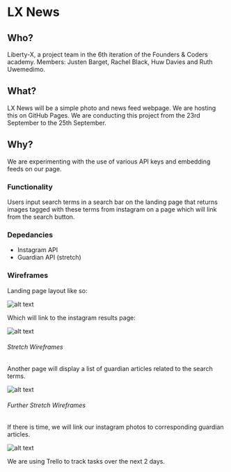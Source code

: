 # LX News
## Who?

Liberty-X, a project team in the 6th iteration of the Founders & Coders academy. Members: Justen Barget, Rachel Black, Huw Davies and Ruth Uwemedimo.

## What?

LX News will be a simple photo and news feed webpage. We are hosting this on GitHub Pages. We are conducting this project from the 23rd September to the 25th September. 

## Why?

We are experimenting with the use of various API keys and embedding feeds on our page.
 
### Functionality

Users input search terms in a search bar on the landing page that returns images tagged with these terms from instagram on a page which will link from the search button. 

### Depedancies
* Instagram API
* Guardian API (stretch)

### Wireframes

Landing page layout like so:

![alt text](https://files.gitter.im/RachelBLondon/libert-x/5R1O/12033292_10153670404443872_256205823_n_opt.jpg "Landing Page")

Which will link to the instagram results page:

![alt text](https://files.gitter.im/RachelBLondon/libert-x/XkUl/12026562_10153670404513872_41296169_n_opt.jpg "Instagram Feed")

###### Stretch Wireframes

Another page will display a list of guardian articles related to the search terms.

![alt text](https://files.gitter.im/RachelBLondon/libert-x/Y9Xf/12033790_10153670404398872_236751255_n_opt.jpg "Guardian Articles Feed")

###### Further Stretch Wireframes

If there is time, we will link our instagram photos to corresponding guardian articles. 

![alt text](https://files.gitter.im/RachelBLondon/libert-x/w4AZ/12053199_10153670404533872_1271348400_n_opt.jpg "Articles link from Images")

We are using Trello to track tasks over the next 2 days. 

